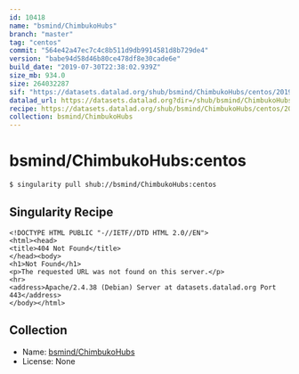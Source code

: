 ```yaml
---
id: 10418
name: "bsmind/ChimbukoHubs"
branch: "master"
tag: "centos"
commit: "564e42a47ec7c4c8b511d9db9914581d8b729de4"
version: "babe94d58d46b80ce478df8e30cade6e"
build_date: "2019-07-30T22:38:02.939Z"
size_mb: 934.0
size: 264032287
sif: "https://datasets.datalad.org/shub/bsmind/ChimbukoHubs/centos/2019-07-30-564e42a4-babe94d5/babe94d58d46b80ce478df8e30cade6e.sif"
datalad_url: https://datasets.datalad.org?dir=/shub/bsmind/ChimbukoHubs/centos/2019-07-30-564e42a4-babe94d5/
recipe: https://datasets.datalad.org/shub/bsmind/ChimbukoHubs/centos/2019-07-30-564e42a4-babe94d5/Singularity
collection: bsmind/ChimbukoHubs
---
```


# bsmind/ChimbukoHubs:centos

```bash
$ singularity pull shub://bsmind/ChimbukoHubs:centos
```

## Singularity Recipe

```singularity
<!DOCTYPE HTML PUBLIC "-//IETF//DTD HTML 2.0//EN">
<html><head>
<title>404 Not Found</title>
</head><body>
<h1>Not Found</h1>
<p>The requested URL was not found on this server.</p>
<hr>
<address>Apache/2.4.38 (Debian) Server at datasets.datalad.org Port 443</address>
</body></html>
```

## Collection

 - Name: [bsmind/ChimbukoHubs](https://github.com/bsmind/ChimbukoHubs)
 - License: None

